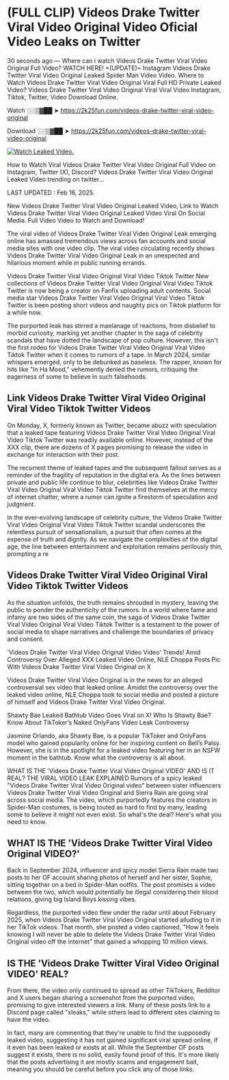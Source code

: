 # (FULL CLIP) Videos Drake Twitter Viral Video Original Video Oficial Video Leaks on Twitter

30 seconds ago — Where can i watch Videos Drake Twitter Viral Video Original Full Video? WATCH HERE! +(UPDATE)~ Instagram Videos Drake Twitter Viral Video Original Leaked Spider Man Video Video. Where to Watch Videos Drake Twitter Viral Video Original Viral Full HD Private Leaked Video? Videos Drake Twitter Viral Video Original Viral Viral Video Instagram, Tiktok, Twitter, Video Download Online.

Watch ░░▒▓██ ➤ https://2k25fun.com/videos-drake-twitter-viral-video-original

Download ░░▒▓██ ➤ https://2k25fun.com/videos-drake-twitter-viral-video-original

[![Watch Leaked Video.](https://miro.medium.com/v2/resize:fit:828/format:webp/1*cilzJN44JGOrTw9NJCrNHA.gif "Watch Leaked Video")](https://2k25fun.com/videos-drake-twitter-viral-video-original)

How to Watch Viral Videos Drake Twitter Viral Video Original Full Video on Instagram, Twitter (X), Discord? Videos Drake Twitter Viral Video Original Leaked Video trending on twitter...

LAST UPDATED : Feb 16, 2025.

New Videos Drake Twitter Viral Video Original Leaked Video, Link to Watch Videos Drake Twitter Viral Video Original Leaked Video Viral On Social Media. Full Video Video to Watch and Download!

The viral video of Videos Drake Twitter Viral Video Original Leak emerging online has amassed tremendous views across fan accounts and social media sites with one video clip. The viral video circulating recently shows Videos Drake Twitter Viral Video Original Leak in an unexpected and hilarious moment while in public running errands.

Videos Drake Twitter Viral Video Original Viral Video Tiktok Twitter New collections of Videos Drake Twitter Viral Video Original Viral Video Tiktok Twitter is now being a creator on Fanfix uploading adult contents. Social media star Videos Drake Twitter Viral Video Original Viral Video Tiktok Twitter is been posting short videos and naughty pics on Tiktok platform for a while now.

The purported leak has stirred a maelanage of reactions, from disbelief to morbid curiosity, marking yet another chapter in the saga of celebrity scandals that have dotted the landscape of pop culture. However, this isn't the first rodeo for Videos Drake Twitter Viral Video Original Viral Video Tiktok Twitter when it comes to rumors of a tape. In March 2024, similar whispers emerged, only to be debunked as baseless. The rapper, known for hits like "In Ha Mood," vehemently denied the rumors, critiquing the eagerness of some to believe in such falsehoods.

## Link Videos Drake Twitter Viral Video Original Viral Video Tiktok Twitter Videos

On Monday, X, formerly known as Twitter, became abuzz with speculation that a leaked tape featuring Videos Drake Twitter Viral Video Original Viral Video Tiktok Twitter was readily available online. However, instead of the XXX clip, there are dozens of X pages promising to release the video in exchange for interaction with their post.

The recurrent theme of leaked tapes and the subsequent fallout serves as a reminder of the fragility of reputation in the digital era. As the lines between private and public life continue to blur, celebrities like Videos Drake Twitter Viral Video Original Viral Video Tiktok Twitter find themselves at the mercy of internet chatter, where a rumor can ignite a firestorm of speculation and judgment.

In the ever-evolving landscape of celebrity culture, the Videos Drake Twitter Viral Video Original Viral Video Tiktok Twitter scandal underscores the relentless pursuit of sensationalism, a pursuit that often comes at the expense of truth and dignity. As we navigate the complexities of the digital age, the line between entertainment and exploitation remains perilously thin, prompting a re

##  Videos Drake Twitter Viral Video Original Viral Video Tiktok Twitter Videos

As the situation unfolds, the truth remains shrouded in mystery, leaving the public to ponder the authenticity of the rumors. In a world where fame and infamy are two sides of the same coin, the saga of Videos Drake Twitter Viral Video Original Viral Video Tiktok Twitter is a testament to the power of social media to shape narratives and challenge the boundaries of privacy and consent.

'Videos Drake Twitter Viral Video Original Video Video' Trends! Amid Controversy Over Alleged XXX Leaked Video Online, NLE Choppa Posts Pic With Videos Drake Twitter Viral Video Original on X

Videos Drake Twitter Viral Video Original is in the news for an alleged controversial sex video that leaked online. Amidst the controversy over the leaked video online, NLE Choppa took to social media and posted a picture of himself and Videos Drake Twitter Viral Video Original.

Shawty Bae Leaked Bathtub Video Goes Viral on X! Who Is Shawty Bae? Know About TikToker’s Naked OnlyFans Video Leak Controversy

Jasmine Orlando, aka Shawty Bae, is a popular TikToker and OnlyFans model who gained popularity online for her inspiring content on Bell’s Palsy. However, she is in the spotlight for a leaked video featuring her in an NSFW moment in the bathtub. Know what the controversy is all about.

WHAT IS THE 'Videos Drake Twitter Viral Video Original VIDEO' AND IS IT REAL? THE VIRAL VIDEO LEAK EXPLAINED Rumors of a spicy leaked "Videos Drake Twitter Viral Video Original video" between sister influencers Videos Drake Twitter Viral Video Original and Sierra Rain are going viral across social media. The video, which purportedly features the creators in Spider-Man costumes, is being touted as hard to find by many, leading some to believe it might not even exist. So what's the deal? Here's what you need to know.

## WHAT IS THE 'Videos Drake Twitter Viral Video Original VIDEO?'

Back in September 2024, influencer and spicy model Sierra Rain made two posts to her OF account sharing photos of herself and her sister, Sophie, sitting together on a bed in Spider-Man outfits. The post promises a video between the two, which would potentially be illegal considering their blood relations, giving big Island Boys kissing vibes.

Regardless, the purported video flew under the radar until about February 2025, when Videos Drake Twitter Viral Video Original started alluding to it in her TikTok videos. That month, she posted a video captioned, "How it feels knowing I will never be able to delete the Videos Drake Twitter Viral Video Original video off the internet" that gained a whopping 10 million views.

## IS THE 'Videos Drake Twitter Viral Video Original VIDEO' REAL?

From there, the video only continued to spread as other TikTokers, Redditor and X users began sharing a screenshot from the purported video, promising to give interested viewers a link. Many of these posts link to a Discord page called "xleaks," while others lead to different sites claiming to have the video.

In fact, many are commenting that they're unable to find the supposedly leaked video, suggesting it has not gained significant viral spread online, if it even has been leaked or exists at all. While the September OF posts suggest it exists, there is no solid, easily found proof of this. It's more likely that the posts advertising it are mostly scams and engagement bait, meaning you should be careful before you click any of those links.